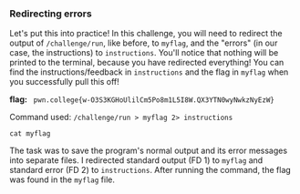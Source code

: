### Redirecting errors 

Let's put this into practice! In this challenge, you will need to redirect the output of `/challenge/run`, like before, to `myflag`, and the "errors" (in our case, the instructions) to `instructions`. You'll notice that nothing will be printed to the terminal, because you have redirected everything! You can find the instructions/feedback in `instructions` and the flag in `myflag` when you successfully pull this off!

**flag:** ` pwn.college{w-O3S3KGHoUlilCm5Po8m1L5I8W.QX3YTN0wyNwkzNyEzW}`

Command used: 
`/challenge/run > myflag 2> instructions`

`cat myflag`

The task was to save the program's normal output and its error messages into separate files. I redirected standard output (FD 1) to `myflag` and standard error (FD 2) to `instructions`. After running the command, the flag was found in the `myflag` file.

